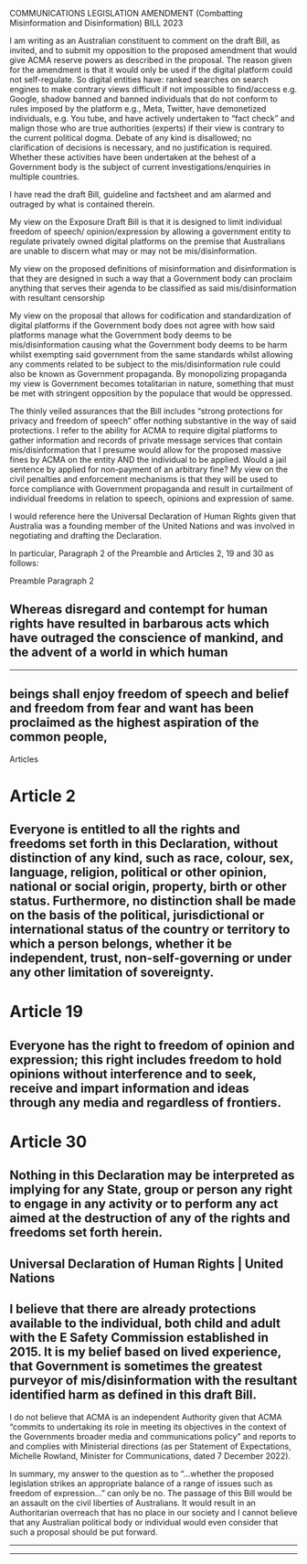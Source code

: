COMMUNICATIONS LEGISLATION AMENDMENT (Combatting Misinformation and Disinformation)
BILL 2023

I am writing as an Australian constituent to comment on the draft Bill, as invited, and to submit my
opposition to the proposed amendment that would give ACMA reserve powers as described in the
proposal. The reason given for the amendment is that it would only be used if the digital platform
could not self-regulate. So digital entities have: ranked searches on search engines to make contrary
views difficult if not impossible to find/access e.g. Google, shadow banned and banned individuals
that do not conform to rules imposed by the platform e.g., Meta, Twitter, have demonetized
individuals, e.g. You tube, and have actively undertaken to “fact check” and malign those who are
true authorities (experts) if their view is contrary to the current political dogma. Debate of any kind
is disallowed; no clarification of decisions is necessary, and no justification is required. Whether
these activities have been undertaken at the behest of a Government body is the subject of current
investigations/enquiries in multiple countries.

I have read the draft Bill, guideline and factsheet and am alarmed and outraged by what is contained
therein.

My view on the Exposure Draft Bill is that it is designed to limit individual freedom of speech/
opinion/expression by allowing a government entity to regulate privately owned digital platforms on
the premise that Australians are unable to discern what may or may not be mis/disinformation.

My view on the proposed definitions of misinformation and disinformation is that they are designed
in such a way that a Government body can proclaim anything that serves their agenda to be
classified as said mis/disinformation with resultant censorship

My view on the proposal that allows for codification and standardization of digital platforms if the
Government body does not agree with how said platforms manage what the Government body
deems to be mis/disinformation causing what the Government body deems to be harm whilst
exempting said government from the same standards whilst allowing any comments related to be
subject to the mis/disinformation rule could also be known as Government propaganda. By
monopolizing propaganda my view is Government becomes totalitarian in nature, something that
must be met with stringent opposition by the populace that would be oppressed.

The thinly veiled assurances that the Bill includes “strong protections for privacy and freedom of
speech” offer nothing substantive in the way of said protections. I refer to the ability for ACMA to
require digital platforms to gather information and records of private message services that contain
mis/disinformation that I presume would allow for the proposed massive fines by ACMA on the
entity AND the individual to be applied. Would a jail sentence by applied for non-payment of an
arbitrary fine? My view on the civil penalties and enforcement mechanisms is that they will be used
to force compliance with Government propaganda and result in curtailment of individual freedoms in
relation to speech, opinions and expression of same.

I would reference here the Universal Declaration of Human Rights given that Australia was a founding
member of the United Nations and was involved in negotiating and drafting the Declaration.

In particular, Paragraph 2 of the Preamble and Articles 2, 19 and 30 as follows:

Preamble Paragraph 2

## Whereas disregard and contempt for human rights have resulted in barbarous acts which have outraged the conscience of mankind, and the advent of a world in which human


-----

## beings shall enjoy freedom of speech and belief and freedom from fear and want has been proclaimed as the highest aspiration of the common people,

Articles


# Article 2


## Everyone is entitled to all the rights and freedoms set forth in this Declaration, without distinction of any kind, such as race, colour, sex, language, religion, political or other opinion, national or social origin, property, birth or other status. Furthermore, no distinction shall be made on the basis of the political, jurisdictional or international status of the country or territory to which a person belongs, whether it be independent, trust, non-self-governing or under any other limitation of sovereignty.


# Article 19


## Everyone has the right to freedom of opinion and expression; this right includes freedom to hold opinions without interference and to seek, receive and impart information and ideas through any media and regardless of frontiers.


# Article 30


## Nothing in this Declaration may be interpreted as implying for any State, group or person any right to engage in any activity or to perform any act aimed at the destruction of any of the rights and freedoms set forth herein.


## Universal Declaration of Human Rights | United Nations


## I believe that there are already protections available to the individual, both child and adult with the E Safety Commission established in 2015. It is my belief based on lived experience, that Government is sometimes the greatest purveyor of mis/disinformation with the resultant identified harm as defined in this draft Bill.

 I do not believe that ACMA is an independent Authority given that ACMA “commits to undertaking its role in meeting its objectives in the context of the Governments broader media and communications policy” and reports to and complies with Ministerial directions (as per Statement of Expectations, Michelle Rowland, Minister for Communications, dated 7 December 2022).

 In summary, my answer to the question as to “…whether the proposed legislation strikes an appropriate balance of a range of issues such as freedom of expression…” can only be no.  The passage of this Bill would be an assault on the civil liberties of Australians. It would result in an Authoritarian overreach that has no place in our society and I cannot believe that any Australian political body or individual would even consider that such a proposal should be put forward.


-----

-----

